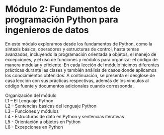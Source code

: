 # Módulo 2: Fundamentos de programación Python para ingenieros de datos

En este módulo exploramos desde los fundamentos de Python, como la sintaxis básica, operadores y estructuras de control, hasta temas avanzados, incluyendo la programación orientada a objetos, el manejo de excepciones, y el uso de funciones y módulos para organizar el código de manera modular y eficiente.
En cada lección del módulo hicimos diferentes prácticas durante las clases y también análisis de casos donde aplicamos los conocimientos obtenidos. 
A continuación, se presenta el desglose de casa lección con sus prácticas respectivas, además de los vínculos al código fuente y documentos adicionales cuando corresponda.

Organización del módulo <br>
L1 – El Lenguaje Python <br>
L2 – Sentencias básicas del lenguaje Python <br>
L3 – Funciones y módulos <br>
L4 - Estructuras de dato en Python y sentencias iterativas <br>
L5 - Orientación a objetos en Python <br>
L6 - Excepciones en Python <br>
